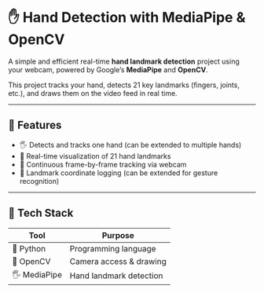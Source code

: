 # ✋ Hand Detection with MediaPipe & OpenCV

A simple and efficient real-time **hand landmark detection** project using your webcam, powered by Google’s **MediaPipe** and **OpenCV**.

This project tracks your hand, detects 21 key landmarks (fingers, joints, etc.), and draws them on the video feed in real time.

---

## 🧠 Features

- 🖐️ Detects and tracks one hand (can be extended to multiple hands)
- 📌 Real-time visualization of 21 hand landmarks
- 🔄 Continuous frame-by-frame tracking via webcam
- 🧮 Landmark coordinate logging (can be extended for gesture recognition)

---

## 🧰 Tech Stack

| Tool         | Purpose                        |
|--------------|---------------------------------|
| 🐍 Python     | Programming language            |
| 🎥 OpenCV     | Camera access & drawing         |
| 🖐️ MediaPipe  | Hand landmark detection         |




